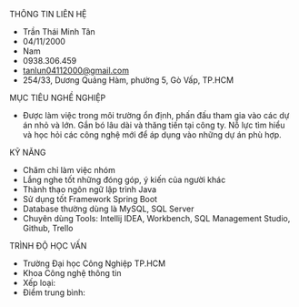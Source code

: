 THÔNG TIN LIÊN HỆ
- Trần Thái Minh Tân
- 04/11/2000 
- Nam
- 0938.306.459
- tanlun04112000@gmail.com
- 254/33, Dương Quảng Hàm, phường 5, Gò Vấp, TP.HCM

MỤC TIÊU NGHỀ NGHIỆP
- Được làm việc trong môi trường ổn định, phấn đấu tham gia vào các dự án nhỏ và lớn.
Gắn bó lâu dài và thăng tiến tại công ty. Nỗ lực tìm hiểu và học hỏi các công nghệ mới
để áp dụng vào những dự án phù hợp.

KỸ NĂNG
- Chăm chỉ làm việc nhóm
- Lắng nghe tốt những đóng góp, ý kiến của người khác
- Thành thạo ngôn ngữ lập trình Java
- Sử dụng tốt Framework Spring Boot
- Database thường dùng là MySQL, SQL Server
- Chuyên dùng Tools: Intellij IDEA, Workbench, SQL Management Studio, Github, Trello

TRÌNH ĐỘ HỌC VẤN

- Trường Đại học Công Nghiệp TP.HCM
- Khoa Công nghệ thông tin
- Xếp loại: 
- Điểm trung bình: 




<!---
minhtan0411/minhtan0411 is a ✨ special ✨ repository because its `README.md` (this file) appears on your GitHub profile.
You can click the Preview link to take a look at your changes.
--->

